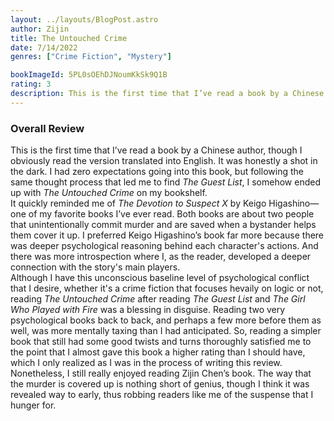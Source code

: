 ```yaml
---
layout: ../layouts/BlogPost.astro
author: Zijin 
title: The Untouched Crime
date: 7/14/2022
genres: ["Crime Fiction", "Mystery"]

bookImageId: 5PL0sOEhDJNoumKkSk9Q1B
rating: 3
description: This is the first time that I’ve read a book by a Chinese author, though I obviously read the version translated into English. It was honestly a shot in the dark. I had zero expectations going into this book, but following the same thought process that led me to find <i>The Guest List</i>, I somehow ended up with <i>The Untouched Crime</i> on my bookshelf. 
---
```


### Overall Review

This is the first time that I’ve read a book by a Chinese author, though I obviously read the version translated into English. It was honestly a shot in the dark. I had zero expectations going into this book, but following the same thought process that led me to find <i>The Guest List</i>, I somehow ended up with <i>The Untouched Crime</i> on my bookshelf. 
<br>
It quickly reminded me of <i>The Devotion to Suspect X</i> by Keigo Higashino—one of my favorite books I’ve ever read. Both books are about two people that unintentionally commit murder and are saved when a bystander helps them cover it up. I preferred Keigo Higashino’s book far more because there was deeper psychological reasoning behind each character's actions. And there was more introspection where I, as the reader, developed a deeper connection with the story's main players. 
<br>
Although I have this unconscious baseline level of psychological conflict that I desire, whether it's a crime fiction that focuses hevaily on logic or not, reading <i>The Untouched Crime</i> after reading <i>The Guest List</i> and <i>The Girl Who Played with Fire</i> was a blessing in disguise. Reading two very psychological books back to back, and perhaps a few more before them as well, was more mentally taxing than I had anticipated. So, reading a simpler book that still had some good twists and turns thoroughly satisfied me to the point that I almost gave this book a higher rating than I should have, which I only realized as I was in the process of writing this review. Nonetheless, I still really enjoyed reading Zijin Chen’s book. The way that the murder is covered up is nothing short of genius, though I think it was revealed way to early, thus robbing readers like me of the suspense that I hunger for. 